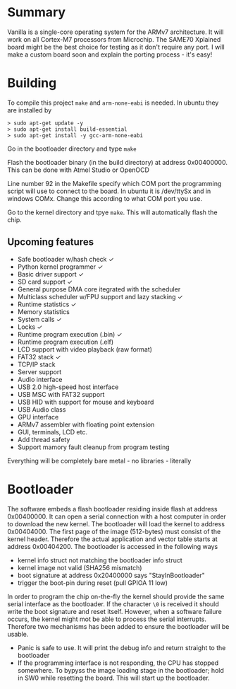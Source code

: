 # Summary

Vanilla is a single-core operating system for the ARMv7 architecture. It will work on all Cortex-M7 processors from Microchip. The SAME70 Xplained board might be the best choice for testing as it don't require any port. I will make a custom board soon and explain the porting process - it's easy!

# Building

To compile this project `make` and `arm-none-eabi` is needed. In ubuntu they are installed by 
```shell
> sudo apt-get update -y
> sudo apt-get install build-essential
> sudo apt-get install -y gcc-arm-none-eabi
```

Go in the bootloader directory and type `make`

Flash the bootloader binary (in the build directory) at address 0x00400000. This can be done with Atmel Studio or OpenOCD

Line number 92 in the Makefile specify which COM port the programming script will use to connect to the board. In ubuntu it is /dev/ttySx and in windows COMx. Change this according to what COM port you use.

Go to the kernel directory and tpye `make`. This will automatically flash the chip.


## Upcoming features

- Safe bootloader w/hash check &check;
- Python kernel programmer &check;
- Basic driver support &check;
- SD card support &check;
- General purpose DMA core itegrated with the scheduler
- Multiclass scheduler w/FPU support and lazy stacking &check;
- Runtime statistics &check;
- Memory statistics 
- System calls &check;
- Locks &check;
- Runtime program execution (.bin) &check;
- Runtime program execution (.elf)
- LCD support with video playback (raw format)
- FAT32 stack &check;
- TCP/IP stack
- Server support
- Audio interface
- USB 2.0 high-speed host interface
- USB MSC with FAT32 support
- USB HID with support for mouse and keyboard
- USB Audio class
- GPU interface
- ARMv7 assembler with floating point extension
- GUI, terminals, LCD etc.
- Add thread safety
- Support mamory fault cleanup from program testing

Everything will be completely bare metal - no libraries - literally

# Bootloader

The software embeds a flash bootloader residing inside flash at address 0x00400000. It can open a serial connection with a host computer in order to download the new kernel. The bootloader will load the kernel to address 0x00404000. The first page of the image (512-bytes) must consist of the kernel header. Therefore the actual application and vector table starts at address 0x00404200. The bootloader is accessed in the following ways

- kernel info struct not matching the bootloader info struct
- kernel image not valid (SHA256 mismatch)
- boot signature at address 0x20400000 says "StayInBootloader"
- trigger the boot-pin during reset (pull GPIOA 11 low)

In order to program the chip on-the-fly the kernel should provide the same serial interface as the bootloader. If the character `\0` is received it should write the boot signature and reset itself. However, when a software failure occurs, the kernel might mot be able to process the serial interrupts. Therefore two mechanisms has been added to ensure the bootloader will be usable.

- Panic is safe to use. It will print the debug info and return straight to the bootloader
- If the programming interface is not responding, the CPU has stopped somewhere. To bypyss the image loading stage in the bootloader; hold in SW0 while resetting the board. This will start up the bootloader.
